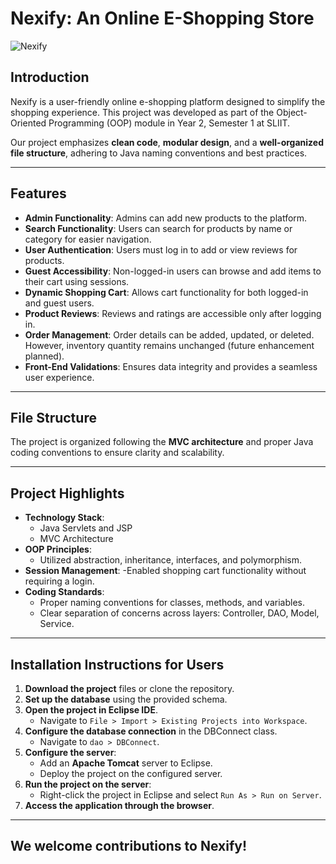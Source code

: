# Nexify: An Online E-Shopping Store

![Nexify](https://github.com/user-attachments/assets/1fdbb276-9d5a-4cd1-9de5-6b6c19f6f257)


## Introduction

Nexify is a user-friendly online e-shopping platform designed to simplify the shopping experience. This project was developed as part of the Object-Oriented Programming (OOP) module in Year 2, Semester 1 at SLIIT.

Our project emphasizes **clean code**, **modular design**, and a **well-organized file structure**, adhering to Java naming conventions and best practices.

---

## Features

- **Admin Functionality**: Admins can add new products to the platform.
- **Search Functionality**: Users can search for products by name or category for easier navigation.
- **User Authentication**: Users must log in to add or view reviews for products.
- **Guest Accessibility**: Non-logged-in users can browse and add items to their cart using sessions.
- **Dynamic Shopping Cart**: Allows cart functionality for both logged-in and guest users.
- **Product Reviews**: Reviews and ratings are accessible only after logging in.
- **Order Management**: Order details can be added, updated, or deleted. However, inventory quantity remains unchanged (future enhancement planned).
- **Front-End Validations**: Ensures data integrity and provides a seamless user experience.
  
---

## File Structure

The project is organized following the **MVC architecture** and proper Java coding conventions to ensure clarity and scalability.


---

## Project Highlights

- **Technology Stack**: 
  - Java Servlets and JSP
  - MVC Architecture
- **OOP Principles**: 
  - Utilized abstraction, inheritance, interfaces, and polymorphism.
- **Session Management**: 
  -Enabled shopping cart functionality without requiring a login.
- **Coding Standards**:
  - Proper naming conventions for classes, methods, and variables.
  - Clear separation of concerns across layers: Controller, DAO, Model, Service.
 
---

## Installation Instructions for Users

1. **Download the project** files or clone the repository.
2. **Set up the database** using the provided schema.
3. **Open the project in Eclipse IDE**.
   - Navigate to `File > Import > Existing Projects into Workspace`.
4. **Configure the database connection** in the DBConnect class.
   - Navigate to `dao > DBConnect`.
5. **Configure the server**:
   - Add an **Apache Tomcat** server to Eclipse.
   - Deploy the project on the configured server.
6. **Run the project on the server**:
   - Right-click the project in Eclipse and select `Run As > Run on Server`.
7. **Access the application through the browser**.

---

## We welcome contributions to Nexify!
